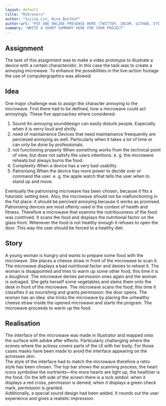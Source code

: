 ```yaml
---
layout: default
title: "Mikronerv"
author: "Sujing Lin, Nina Botthof"
author-url: "PUT ONE ONLINE PRESENSE HERE (TWITTER, INCOM, GITHUB, ETC)"
summary: "WRITE A SHORT SUMMARY HERE FOR YOUR PROJECT"
---
```




## Assignment

The task of this assignment was to make a video prototype to illustrate a device with a certain characteristic. In this case the task was to create a annoying microwave. To enhance the possibilities in the live-action footage the use of computergraphics was allowed.



## Idea



One major challenge was to assign the character annoying to the microwave. First there had to be defined, how a microwave could act annoyingly. These five approaches where considered:

1. Sound
   An annoying sounddesign can easily disturb people. Especially when it is verry loud and shrilly.
2. need of maintainence
   Devices that need maintainance freequently are percieved annoying as well. Particularly when it takes a lot of time or can only be done by professionals.
3. not functioning properly
   When something works from the technical point of view, but does not satisfy the users intentions. e. g. the microwave reheats but always burns the food.
4. Complexity
   When a device has a very bad usability
5. Patronising
   When the device has more power to decide over or command the user. e. g. the apple watch that tells the user when to stand up and move.

Eventually the patronising microwave has been chosen, because it fits a futuristic setting best. Also, the microwave should not be malfunctioning in the fist place: it should be percived annoying because it works as promised.  
Patronising devices are most oftenly used in the context of health and fitness. Therefore a microwave that examins the nutritiousness of the food was contrived. It scans the food and displays the nutritional factor on the glass front. Whenever the food is not healthy enough it refuses to open the door. This way the user should be forced to a healthy diet.



## Story

A young woman is hungry and wants to prepare some food with the microwave. She places a cheese straw in front of the microwave to scan it. The microwave displays a bad nutritional factor and denies to reheat it. The woman is disappointed and tries to warm up some other food, this time it is a doughnut. The microwave denies permission ones again and the woman is outraged. She gets herself some vegetables and slams them onto the desk in front of the microwave. The microwave scans the food; this time it classifies it as nourishing and grants permission: the door opens. The woman has an idea: she tricks the microwave by placing the unhealthy cheese straw inside the opened microwave and starts the program. The microwave proceeds to warm up the food.



## Realisation

The interface of the microwave was made in Illustrator and mapped onto the surface with adobe after effects. Particularly challanging where the scenes where the actress covers parts of the UI with her body. For those cases masks have been made to avoid the interface appearing on the actresses skin.   
The style of the interface had to match the microwave therefore a retro style has been chosen. The top bar shows the scanning process; the heart icons symbolise the nurtrients—the more hearts are light up, the healthier is the food. On the left side of the screen there is a lock simbol: when it displays a red cross, permission is denied; when it displays a green check mark, permission is granted.  
Additionally, a special sound design had been added. It rounds out the user experience and gives a realistic impression.